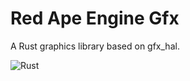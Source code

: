 # Red Ape Engine Gfx
A Rust graphics library based on gfx_hal.

![Rust](https://github.com/DavideCorradiDev/rae_gfx/workflows/Rust/badge.svg)
